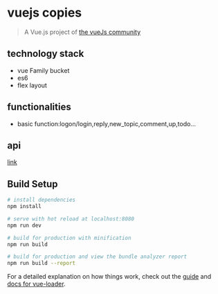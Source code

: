 # vuejs copies 

> A Vue.js project of [the vueJs community](https://www.vue-js.com/)

## technology stack 
- vue Family bucket
- es6
- flex layout
## functionalities 
- basic function:logon/login,reply,new_topic,comment,up,todo...
## api
[link](https://www.vue-js.com/api/)
## Build Setup

``` bash
# install dependencies
npm install

# serve with hot reload at localhost:8080
npm run dev

# build for production with minification
npm run build

# build for production and view the bundle analyzer report
npm run build --report
```

For a detailed explanation on how things work, check out the [guide](http://vuejs-templates.github.io/webpack/) and [docs for vue-loader](http://vuejs.github.io/vue-loader).
